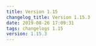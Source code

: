 ```yaml
---
title: Version 1.15
changelog_title: Version 1.15.3
date: 2019-08-26 17:09:31 
tags: changelogs 1.15
version: 1.15.3
---
```

<script src="https://gist.github.com/spinnaker-release/bed366b82e09498dbb536c098ac11f14.js"/>